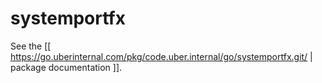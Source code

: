 systemportfx
============

See the [[ https://go.uberinternal.com/pkg/code.uber.internal/go/systemportfx.git/ | package documentation ]].
